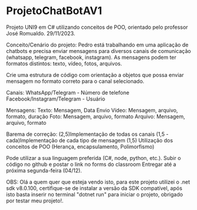 # ProjetoChatBotAV1
Projeto UNI9 em C# utilizando conceitos de POO, orientado pelo professor José Romualdo. 29/11/2023.

Conceito/Cenário do projeto:
Pedro está trabalhando em uma aplicação de chatbots e precisa enviar mensagens para diversos canais de comunicação (whatsapp, telegram, facebook, instagram).
As mensagens podem ter formatos distintos: texto, vídeo, fotos, arquivos.

Crie uma estrutura de código com orientação a objetos que possa enviar mensagem no formato correto para o canal selecionado.

Canais:
WhatsApp/Telegram - Número de telefone
Facebook/Instagram/Telegram - Usuário

Mensagens:
Texto: Mensagem, Data Envio
Vídeo: Mensagem, arquivo, formato, duração
Foto: Mensagem, arquivo, formato
Arquivo: Mensagem, arquivo, formato

Barema de correção:
(2,5)Implementação de todas os canais
(1,5 - cada)Implementação de cada tipo de mensagem
(1,5) Utilização dos conceitos de POO (Herança, encapsulamento, Polimorfismo)

Pode utilizar a sua linguagem preferida (C#, node, python, etc.).
Subir o código no github e postar o link no forms do classroom
Entregar até a próxima segunda-feira (04/12).

OBS:
Olá a quem quer que esteja vendo isto, para este projeto utilizei o .net sdk v8.0.100, certifique-se de instalar a versão da SDK compatível, após isto basta inserir no terminal "dotnet run" para iniciar o projeto, obrigado por testar meu projeto!.
